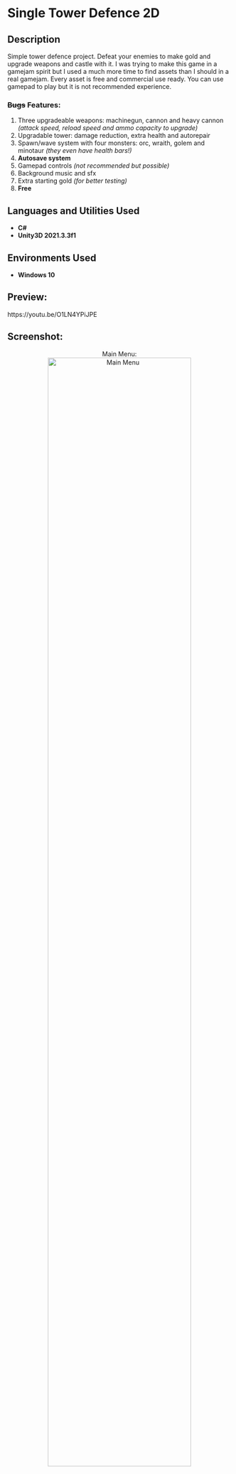 <h1>Single Tower Defence 2D</h1>

<h2>Description</h2>
Simple tower defence project. Defeat your enemies to make gold and upgrade weapons and castle with it. I was trying to make this game in a gamejam spirit but I used a much more time to find assets than I should in a real gamejam. Every asset is free and commercial use ready. You can use gamepad to play but it is not recommended experience.
<br/>
<h3><s>Bugs</s> Features:</h3>
<ol>
 <li>Three upgradeable weapons: machinegun, cannon and heavy cannon <i>(attack speed, reload speed and ammo capacity to upgrade)</i></li>
 <li>Upgradable tower: damage reduction, extra health and autorepair</li>
 <li>Spawn/wave system with four monsters: orc, wraith, golem and minotaur <i>(they even have health bars!)</i></li>
 <li><b>Autosave system</b></li>
 <li>Gamepad controls <i>(not recommended but possible)</i></li>
 <li>Background music and sfx</li>
 <li>Extra starting gold <i>(for better testing)</i></li>
 <li><b>Free</b></li>
</ol>

<h2>Languages and Utilities Used</h2>

- <b>C#</b> 
- <b>Unity3D 2021.3.3f1</b>

<h2>Environments Used </h2>

- <b>Windows 10</b>

<h2>Preview:</h2>
https://youtu.be/O1LN4YPiJPE

<h2>Screenshot:</h2>

<p align="center">
Main Menu: <br/>
<img src="https://i.imgur.com/0EJ8J6w.png" height="80%" width="80%" alt="Main Menu"/>
<br/>
<br/>
Settings Menu: <br/>
<img src="https://i.imgur.com/kn6Qp6F.png" height="80%" width="80%" alt="Settings Menu"/>
<br/>
<br/>
Gameplay view: <br/>
<img src="https://i.imgur.com/q6wfxjv.png" height="80%" width="80%" alt="Gameplay view"/>
<br/>
<br/>
Upgrade Menu: <br/>
<img src="https://i.imgur.com/jn2J7b3.png" height="80%" width="80%" alt="Upgrade Menu"/>
<br/>
</p>

<!--
 ```diff
- text in red
+ text in green
! text in orange
# text in gray
@@ text in purple (and bold)@@
```
--!>
